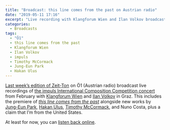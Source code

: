 ```yaml
---
title: "Broadcast: this line comes from the past on Austrian radio"
date: "2019-05-11 17:16"
excerpt: "Live recording with Klangforum Wien and Ilan Volkov broadcast on Zeit-Ton (Ö1)."
categories:
  - Broadcasts
tags:
  - "Ö1"
  - this line comes from the past
  - Klangforum Wien
  - Ilan Volkov
  - impuls
  - Timothy McCormack
  - Jung-Eun Park
  - Hakan Ulus
---
```

[Last week’s edition of Zeit-Ton][zt] on Ö1 (Austrian radio) broadcast live recordings of [the impuls International Composition Competition concert](/2019/02/impuls-competition-klangforum/) from February with [Klangforum Wien](http://klangforum.at/) and [Ilan Volkov](https://soundcloud.com/ilanvolkov) in Graz. This includes the premiere of [_this line comes from the past_](/2018/12/this-line-comes-from-the-past/) alongside new works by [Jung-Eun Park](http://jung-eun-park.github.io/), [Hakan Ulus](http://www.hakanulus.de/), [Timothy McCormack](http://www.timothy-mccormack.com/), and Nuno Costa, plus a claim that I’m from the United States.

At least for now, you can [listen back online][zt].

[zt]: https://oe1.orf.at/programm/20190506/552729
